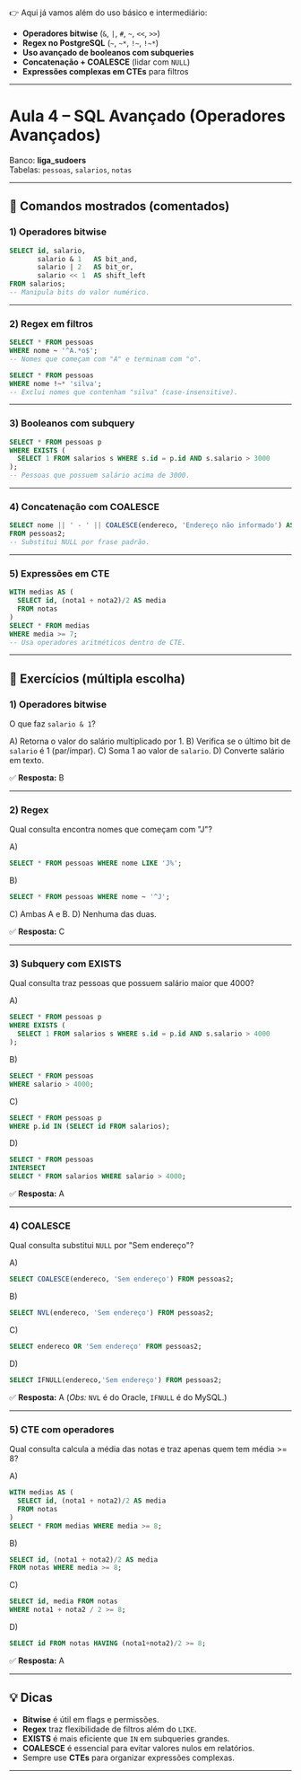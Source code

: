 👉 Aqui já vamos além do uso básico e intermediário:

* **Operadores bitwise** (`&`, `|`, `#`, `~`, `<<`, `>>`)
* **Regex no PostgreSQL** (`~`, `~*`, `!~`, `!~*`)
* **Uso avançado de booleanos com subqueries**
* **Concatenação + COALESCE** (lidar com `NULL`)
* **Expressões complexas em CTEs** para filtros

---

# Aula 4 – SQL Avançado (Operadores Avançados)

Banco: **liga_sudoers**  
Tabelas: `pessoas`, `salarios`, `notas`

---

## 🔧 Comandos mostrados (comentados)

### 1) Operadores bitwise
```sql
SELECT id, salario,
       salario & 1   AS bit_and,
       salario | 2   AS bit_or,
       salario << 1  AS shift_left
FROM salarios;
-- Manipula bits do valor numérico.
````

---

### 2) Regex em filtros

```sql
SELECT * FROM pessoas
WHERE nome ~ '^A.*o$';
-- Nomes que começam com "A" e terminam com "o".
```

```sql
SELECT * FROM pessoas
WHERE nome !~* 'silva';
-- Exclui nomes que contenham "silva" (case-insensitive).
```

---

### 3) Booleanos com subquery

```sql
SELECT * FROM pessoas p
WHERE EXISTS (
  SELECT 1 FROM salarios s WHERE s.id = p.id AND s.salario > 3000
);
-- Pessoas que possuem salário acima de 3000.
```

---

### 4) Concatenação com COALESCE

```sql
SELECT nome || ' - ' || COALESCE(endereco, 'Endereço não informado') AS descricao
FROM pessoas2;
-- Substitui NULL por frase padrão.
```

---

### 5) Expressões em CTE

```sql
WITH medias AS (
  SELECT id, (nota1 + nota2)/2 AS media
  FROM notas
)
SELECT * FROM medias
WHERE media >= 7;
-- Usa operadores aritméticos dentro de CTE.
```

---

## 🔴 Exercícios (múltipla escolha)

### 1) Operadores bitwise

O que faz `salario & 1`?

A) Retorna o valor do salário multiplicado por 1.
B) Verifica se o último bit de `salario` é 1 (par/ímpar).
C) Soma 1 ao valor de `salario`.
D) Converte salário em texto.

✅ **Resposta:** B

---

### 2) Regex

Qual consulta encontra nomes que começam com "J"?

A)

```sql
SELECT * FROM pessoas WHERE nome LIKE 'J%';
```

B)

```sql
SELECT * FROM pessoas WHERE nome ~ '^J';
```

C) Ambas A e B.
D) Nenhuma das duas.

✅ **Resposta:** C

---

### 3) Subquery com EXISTS

Qual consulta traz pessoas que possuem salário maior que 4000?

A)

```sql
SELECT * FROM pessoas p
WHERE EXISTS (
  SELECT 1 FROM salarios s WHERE s.id = p.id AND s.salario > 4000
);
```

B)

```sql
SELECT * FROM pessoas
WHERE salario > 4000;
```

C)

```sql
SELECT * FROM pessoas p
WHERE p.id IN (SELECT id FROM salarios);
```

D)

```sql
SELECT * FROM pessoas
INTERSECT
SELECT * FROM salarios WHERE salario > 4000;
```

✅ **Resposta:** A

---

### 4) COALESCE

Qual consulta substitui `NULL` por "Sem endereço"?

A)

```sql
SELECT COALESCE(endereco, 'Sem endereço') FROM pessoas2;
```

B)

```sql
SELECT NVL(endereco, 'Sem endereço') FROM pessoas2;
```

C)

```sql
SELECT endereco OR 'Sem endereço' FROM pessoas2;
```

D)

```sql
SELECT IFNULL(endereco,'Sem endereço') FROM pessoas2;
```

✅ **Resposta:** A
(*Obs:* `NVL` é do Oracle, `IFNULL` é do MySQL.)

---

### 5) CTE com operadores

Qual consulta calcula a média das notas e traz apenas quem tem média >= 8?

A)

```sql
WITH medias AS (
  SELECT id, (nota1 + nota2)/2 AS media
  FROM notas
)
SELECT * FROM medias WHERE media >= 8;
```

B)

```sql
SELECT id, (nota1 + nota2)/2 AS media
FROM notas WHERE media >= 8;
```

C)

```sql
SELECT id, media FROM notas
WHERE nota1 + nota2 / 2 >= 8;
```

D)

```sql
SELECT id FROM notas HAVING (nota1+nota2)/2 >= 8;
```

✅ **Resposta:** A

---

## 💡 Dicas

* **Bitwise** é útil em flags e permissões.
* **Regex** traz flexibilidade de filtros além do `LIKE`.
* **EXISTS** é mais eficiente que `IN` em subqueries grandes.
* **COALESCE** é essencial para evitar valores nulos em relatórios.
* Sempre use **CTEs** para organizar expressões complexas.

---
